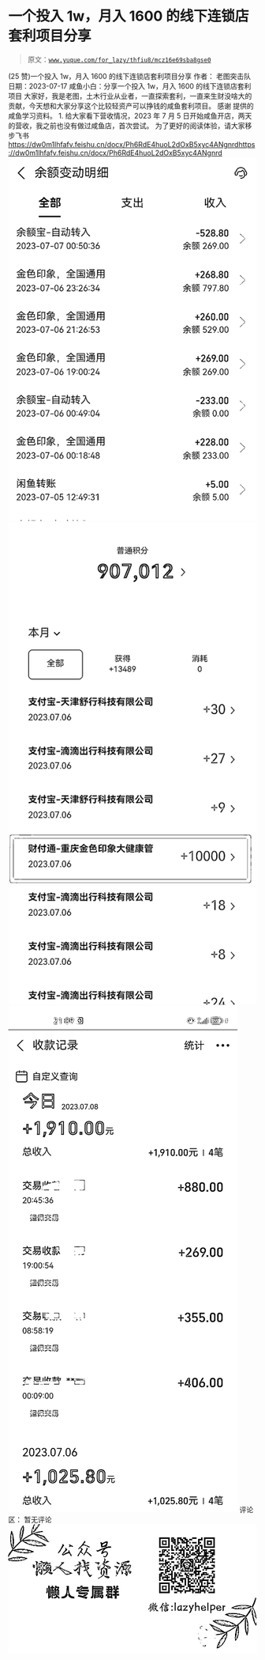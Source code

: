 # 一个投入 1w，月入 1600 的线下连锁店套利项目分享

> 原文：[`www.yuque.com/for_lazy/thfiu8/mcz16e69sba8gse0`](https://www.yuque.com/for_lazy/thfiu8/mcz16e69sba8gse0)

<ne-h2 id="1eb17fc6" data-lake-id="1eb17fc6"><ne-heading-ext><ne-heading-anchor></ne-heading-anchor><ne-heading-fold></ne-heading-fold></ne-heading-ext><ne-heading-content><ne-text id="u9bff0534">(25 赞)一个投入 1w，月入 1600 的线下连锁店套利项目分享</ne-text></ne-heading-content></ne-h2> <ne-p id="u733e3905" data-lake-id="u733e3905"><ne-text id="u23b2e306">作者： 老图突击队</ne-text></ne-p> <ne-p id="u884a2e79" data-lake-id="u884a2e79"><ne-text id="uc5ff234d">日期：2023-07-17</ne-text></ne-p> <ne-p id="ub694e017" data-lake-id="ub694e017"><ne-text id="uf1c355c1">咸鱼小白：分享一个投入 1w，月入 1600 的线下连锁店套利项目</ne-text></ne-p> <ne-p id="ud6568080" data-lake-id="ud6568080"><ne-text id="u885f51b7">大家好，我是老图，土木行业从业者，一直探索套利，一直来生财没啥大的贡献，今天想和大家分享这个比较轻资产可以挣钱的咸鱼套利项目。</ne-text></ne-p> <ne-p id="u1695e219" data-lake-id="u1695e219"><ne-text id="u30704d97">感谢 提供的咸鱼学习资料。</ne-text></ne-p> <ne-p id="u32f5acee" data-lake-id="u32f5acee"><ne-text id="u7f6ba09e">1. 给大家看下营收情况，2023 年 7 月 5 日开始咸鱼开店，两天的营收，我之前也没有做过咸鱼店，首次尝试。</ne-text></ne-p> <ne-p id="u35256d6e" data-lake-id="u35256d6e"><ne-text id="ufd6b45c1">为了更好的阅读体验，请大家移步飞书</ne-text></ne-p> <ne-p id="uf3c8134e" data-lake-id="uf3c8134e">[<ne-text id="ub3f9e9ec">https://dw0m1lhfafv.feishu.cn/docx/Ph6RdE4huoL2dOxB5xyc4ANgnrd</ne-text>](https://dw0m1lhfafv.feishu.cn/docx/Ph6RdE4huoL2dOxB5xyc4ANgnrd)[<ne-text id="u52419688">https://dw0m1lhfafv.feishu.cn/docx/Ph6RdE4huoL2dOxB5xyc4ANgnrd</ne-text>](https://dw0m1lhfafv.feishu.cn/docx/Ph6RdE4huoL2dOxB5xyc4ANgnrd)<ne-card data-card-name="image" data-card-type="inline" id="VnEEM" data-event-boundary="card">![](img/f68e9812f3d2f8332a179a352ade1753.png)</ne-card></ne-p> <ne-p id="u1dedde93" data-lake-id="u1dedde93"><ne-card data-card-name="image" data-card-type="inline" id="VUENK" data-event-boundary="card">![](img/5d6d7c6208b5111cfd505be6a469af58.png)</ne-card></ne-p> <ne-p id="u693335c3" data-lake-id="u693335c3"><ne-card data-card-name="image" data-card-type="inline" id="pfOcH" data-event-boundary="card">![](img/19477a88c75e1479748f70e3ae99d954.png)</ne-card></ne-p> <ne-hole id="u1ce55c63" data-lake-id="u1ce55c63"><ne-card data-card-name="hr" data-card-type="block" id="BDCt3" data-event-boundary="card"><ne-p id="u49921ba8" data-lake-id="u49921ba8"><ne-text id="u1709b7b4">评论区：</ne-text></ne-p> <ne-p id="ua4a01cb9" data-lake-id="ua4a01cb9"><ne-text id="u4b4a2f03">暂无评论</ne-text></ne-p> <ne-p id="u2f9d47eb" data-lake-id="u2f9d47eb"><ne-card data-card-name="image" data-card-type="inline" id="Vtxbp" data-event-boundary="card">![](img/894d30a529e7c37bcd3392323c99941c.png)  <ne-hole id="u988df430" data-lake-id="u988df430"><ne-card data-card-name="hr" data-card-type="block" id="J62bT" data-event-boundary="card"></ne-card></ne-hole></ne-card></ne-p></ne-card></ne-hole>